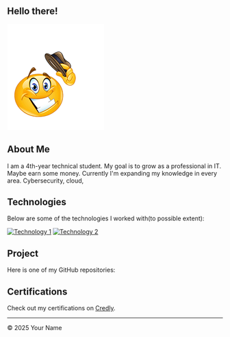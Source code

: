 ## Hello there! 
<img src="Howdy.png" alt="Howdy">

## About Me
I am a 4th-year technical student. My goal is to grow as a professional in IT. Maybe earn some money.
Currently I'm expanding my knowledge in every area. Cybersecurity, cloud, 

## Technologies
Below are some of the technologies I worked with(to possible extent):

[![Technology 1](path/to/tech1.png)](https://link-to-tech1.com)
[![Technology 2](path/to/tech2.png)](https://link-to-tech2.com)

## Project
Here is one of my GitHub repositories:
<!-- Add project links here -->
<!-- Example:
- [Project Name](https://github.com/yourusername/project): Description of the project.
-->

## Certifications
Check out my certifications on [Credly](https://www.credly.com/users/your-profile).

---

© 2025 Your Name
